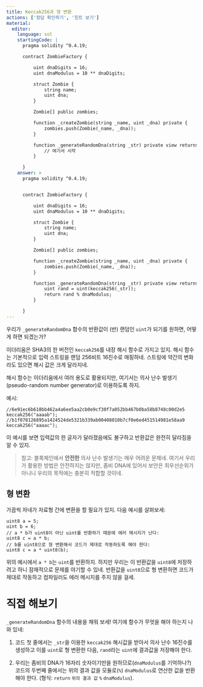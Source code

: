 ```yaml
---
title: Keccak256과 형 변환
actions: ['정답 확인하기', '힌트 보기']
material:
  editor:
    language: sol
    startingCode: |
      pragma solidity ^0.4.19;

      contract ZombieFactory {

          uint dnaDigits = 16;
          uint dnaModulus = 10 ** dnaDigits;

          struct Zombie {
              string name;
              uint dna;
          }

          Zombie[] public zombies;

          function _createZombie(string _name, uint _dna) private {
              zombies.push(Zombie(_name, _dna));
          } 

          function _generateRandomDna(string _str) private view returns (uint) {
              // 여기서 시작
          }

      }
    answer: >
      pragma solidity ^0.4.19;


      contract ZombieFactory {

          uint dnaDigits = 16;
          uint dnaModulus = 10 ** dnaDigits;

          struct Zombie {
              string name;
              uint dna;
          }

          Zombie[] public zombies;

          function _createZombie(string _name, uint _dna) private {
              zombies.push(Zombie(_name, _dna));
          } 

          function _generateRandomDna(string _str) private view returns (uint) {
              uint rand = uint(keccak256(_str));
              return rand % dnaModulus;
          }

      }
---
```


우리가 `_generateRandomDna` 함수의 반환값이 (반) 랜덤인 `uint`가 되기를 원하면, 어떻게 하면 되겠는가?

이더리움은 SHA3의 한 버전인 `keccak256`를 내장 해시 함수로 가지고 있지. 해시 함수는 기본적으로 입력 스트링을 랜덤 256비트 16진수로 매핑하네. 스트링에 약간의 변화라도 있으면 해시 값은 크게 달라지네. 

해시 함수는 이더리움에서 여러 용도로 활용되지만, 여기서는 의사 난수 발생기(pseudo-random number generator)로 이용하도록 하지.

예시:

```
//6e91ec6b618bb462a4a6ee5aa2cb0e9cf30f7a052bb467b0ba58b8748c00d2e5
keccak256("aaaab");
//b1f078126895a1424524de5321b339ab00408010b7cf0e6ed451514981e58aa9
keccak256("aaaac");
```

이 예시를 보면 입력값의 한 글자가 달라졌음에도 불구하고 반환값은 완전히 달라짐을 알 수 있지. 

> 참고: 블록체인에서 **안전한** 의사 난수 발생기는 매우 어려운 문제네. 여기서 우리가 활용한 방법은 안전하지는 않지만, 좀비 DNA에 있어서 보안은 최우선순위가 아니니 우리의 목적에는 충분히 적합할 것이네. 

## 형 변환

가끔씩 자네가 자료형 간에 변환을 할 필요가 있지. 다음 예시를 살펴보세:

```
uint8 a = 5;
uint b = 6;
// a * b가 uint8이 아닌 uint를 반환하기 때문에 에러 메시지가 난다:
uint8 c = a * b; 
// b를 uint8으로 형 변환해서 코드가 제대로 작동하도록 해야 한다:
uint8 c = a * uint8(b); 
```

위의 예시에서 `a * b`는 `uint`를 반환하지. 하지만 우리는 이 반환값을 `uint8`에 저장하려고 하니 잠재적으로 문제를 야기할 수 있네. 반환값을 `uint8`으로 형 변환하면 코드가 제대로 작동하고 컴파일러도 에러 메시지를 주지 않을 걸세.

# 직접 해보기

`_generateRandomDna` 함수의 내용을 채워 보세! 여기에 함수가 무엇을 해야 하는지 나와 있네:

1. 코드 첫 줄에서는 `_str`을 이용한 `keccak256` 해시값을 받아서 의사 난수 16진수를 생성하고 이를 `uint`로 형 변환한 다음, `rand`라는 `uint`에 결과값을 저장해야 한다. 

2. 우리는 좀비의 DNA가 16자리 숫자이기만을 원하므로(`dnaModulus`를 기억하나?) 코드의 두번째 줄에서는 위의 결과 값을 모듈로(`%`) `dnaModulus`로 연산한 값을 반환해야 한다. (형식: `return` `위의 결과 값` `%` `dnaModulus`).
